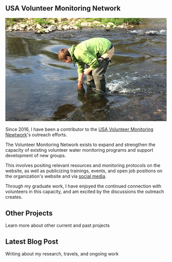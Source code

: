 ## USA Volunteer Monitoring Network

![Volunteer Monitoring Network](/assets/volmon.jpg)

Since 2016, I have been a contributor to the [USA Volunteer Monitoring Newtwork](http://www.volunteermonitoring.org/)'s outreach efforts. 

The Volunteer Monitoring Network exists to expand and strengthen the capacity of existing volunteer water monitoring programs and support development of new groups.

This involves positing relevant resources and monitoring protocols on the website, as well as publicizing trainings, events, and open job positions on the organization's website and via [social media](https://twitter.com/volmonitor).

Through my graduate work, I have enjoyed the continued connection with volunteers in this capacity, and am excited by the discussions the outreach creates.

<div class="card" id="card-allarmwater" style="cursor: pointer;" onclick="window.open('/work', '_blank')">
    <div class="card-container">
    <h2>Other Projects</h2>
    <p>Learn more about other current and past projects</p>
  </div>
</div>
<div class="card" id="card-blog" style="cursor: pointer;" onclick="window.open('https://medium.com/@holdensparacino/latest', '_blank')">
    <div class="card-container">
    <h2>Latest Blog Post</h2>
    <p>Writing about my research, travels, and ongoing work</p>
  </div>
</div>
